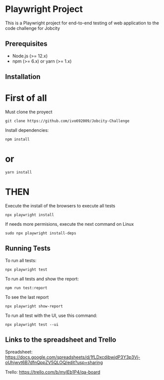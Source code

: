 # Playwright Project

This is a Playwright project for end-to-end testing of web application to the code challenge for Jobcity

## Prerequisites

- Node.js (>= 12.x)
- npm (>= 6.x) or yarn (>= 1.x)

## Installation

# First of all

Must clone the proyect

```
git clone https://github.com/ivo692009/Jobcity-Challenge
```

Install dependencies:

```
npm install
```
    
# or
```
yarn install
```

# THEN

Execute the install of the browsers to execute all tests

```
npx playwright install
```

If needs more permisions, execute the next command on Linux

```
sudo npx playwright install-deps
```

## Running Tests

To run all tests:

```
npx playwright test
```

To run all tests and show the report:

```
npm run test:report
```

To see the last report

```
npx playwright show-report
```

To run all test with the UI, use this command:

```
npx playwright test --ui
```

## Links to the spreadsheet and Trello

Spreadsheet:
https://docs.google.com/spreadsheets/d/1fLDxcdibwjdP3Y3p3Vj-oUhjwvt6B7dfnQppZV5QLOQ/edit?usp=sharing

Trello:
https://trello.com/b/mylEb1P4/qa-board
